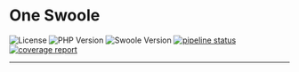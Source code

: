 # One Swoole

![License](https://img.shields.io/badge/License-Apache_2.0-d33d3b.svg)
![PHP Version](https://img.shields.io/badge/PHP-7.2.7-8892be.svg)
![Swoole Version](https://img.shields.io/badge/Swoole-2.2.0-108cdd.svg)
[![pipeline status](https://gitlab.com/onelab/one.swoole/badges/develop/pipeline.svg)](https://gitlab.com/onelab/one.swoole/commits/develop)
[![coverage report](https://gitlab.com/onelab/one.swoole/badges/develop/coverage.svg)](https://gitlab.com/onelab/one.swoole/commits/develop)

---
